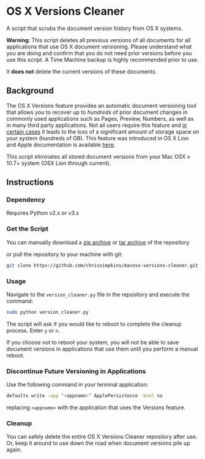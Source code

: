 # OS X Versions Cleaner

A script that scrubs the document version history from OS X systems.

**Warning**: This script deletes all previous versions of all documents for all applications that use OS X document versioning.  Please understand what you are doing and confirm that you do not need prior versions before you use this script.  A Time Machine backup is highly recommended prior to use.

It **does not** delete the current versions of these documents.

## Background

The OS X Versions feature provides an automatic document versioning tool that allows you to recover up to *hundreds* of prior document changes in commonly used applications such as Pages, Preview, Numbers, as well as in many third party applications.  Not all users require this feature and [in certain cases](https://medium.com/thomasdegry/how-sketch-took-over-200gb-of-our-macbooks-cb7dd10c8163) it leads to the loss of a significant amount of storage space on your system (hundreds of GB).  This feature was introduced in OS X Lion and Apple documentation is available [here](https://support.apple.com/en-us/HT202255).

This script eliminates all stored document versions from your Mac OSX v 10.7+ system (OSX Lion through current).

## Instructions

### Dependency

Requires Python v2.x or v3.x

### Get the Script

You can manually download a [zip archive](https://github.com/chrissimpkins/macosx-versions-cleaner/archive/master.zip) or [tar archive](https://github.com/chrissimpkins/macosx-versions-cleaner/archive/master.tar.gz) of the repository

or pull the repository to your machine with git:

```sh
git clone https://github.com/chrissimpkins/macosx-versions-cleaner.git
```

### Usage

Navigate to the `version_cleaner.py` file in the repository and execute the command:

```sh
sudo python version_cleaner.py
```

The script will ask if you would like to reboot to complete the cleanup process.  Enter `y` or `n`.

If you choose not to reboot your system, you will not be able to save document versions in applications that use them until you perform a manual reboot.


### Discontinue Future Versioning in Applications

Use the following command in your terminal application:

```sh
defaults write -app ‘<appname>’ ApplePersistence -bool no
```

replacing `<appname>` with the application that uses the Versions feature.

### Cleanup

You can safely delete the entire OS X Versions Cleaner repository after use.  Or, keep it around to use down the road when document versions pile up again.



